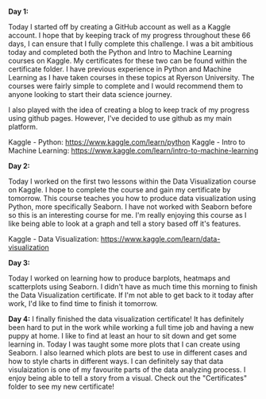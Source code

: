 **Day 1:**

Today I started off by creating a GitHub account as well as a Kaggle account. I hope that by keeping track of my progress throughout these 66 days, I can ensure that I 
fully complete this challenge.
I was a bit ambitious today and completed both the Python and Intro to Machine Learning courses on Kaggle. My certificates for these two can be found within the certificate folder.
I have previous experience in Python and Machine Learning as I have taken courses in these topics at Ryerson University. The courses were fairly simple to complete and I would 
recommend them to anyone looking to start their data science journey. 

I also played with the idea of creating a blog to keep track of my progress using github pages. However, I've decided to use github as my main platform. 

Kaggle - Python: https://www.kaggle.com/learn/python
Kaggle - Intro to Machine Learning: https://www.kaggle.com/learn/intro-to-machine-learning

**Day 2:**

Today I worked on the first two lessons within the Data Visualization course on Kaggle. I hope to complete the course and gain my certificate by tomorrow. This course teaches you how to produce data visualization using Python, more specifically Seaborn. I have not worked with Seaborn before so this is an interesting course for me. I'm really enjoying this course as I like being able to look at a graph and tell a story based off it's features.

Kaggle - Data Visualization: https://www.kaggle.com/learn/data-visualization

**Day 3:**

Today I worked on learning how to produce barplots, heatmaps and scatterplots using Seaborn. I didn't have as much time this morning to finish the Data Visualization certificate. If I'm not able to get back to it today after work, I'd like to find time to finish it tomorrow.

**Day 4:**
I finally finished the data visualization certificate! It has definitely been hard to put in the work while working a full time job and having a new puppy at home. I like to find at least an hour to sit down and get some learning in. Today I was taught some more plots that I can create using Seaborn. I also learned which plots are best to use in different cases and how to style charts in different ways. I can definitely say that data visulaization is one of my favourite parts of the data analyzing process. I enjoy being able to tell a story from a visual. Check out the "Certificates" folder to see my new certificate!
